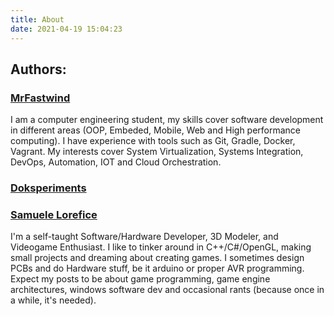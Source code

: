 ```yaml
---
title: About
date: 2021-04-19 15:04:23
---
```


## Authors:

### [MrFastwind](https://github.com/MrFastwind)

I am a computer engineering student, my skills cover software development in different areas (OOP, Embeded, Mobile, Web and High performance computing).
I have experience with tools such as Git, Gradle, Docker, Vagrant.
My interests cover System Virtualization, Systems Integration, DevOps, Automation, IOT and Cloud Orchestration.

### [Doksperiments](https://github.com/Doksperiments)

### [Samuele Lorefice](https://github.com/SamueleLorefice)

I'm a self-taught Software/Hardware Developer, 3D Modeler, and Videogame Enthusiast.
I like to tinker around in C++/C#/OpenGL, making small projects and dreaming about creating games. I sometimes design PCBs and do Hardware stuff, be it arduino or proper AVR programming.
Expect my posts to be about game programming, game engine architectures, windows software dev and occasional rants (because once in a while, it's needed).
